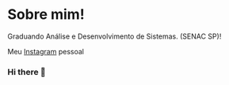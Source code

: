 <h1>Sobre mim!</h1>

Graduando Análise e Desenvolvimento de Sistemas. (SENAC SP)!

Meu [Instagram](https://www.instagram.com/npc_andy/) pessoal 

### Hi there 👋

<!--
**npc-andy/npc-andy** is a ✨ _special_ ✨ repository because its `README.md` (this file) appears on your GitHub profile.

Here are some ideas to get you started:

- 🔭 I’m currently working on ...
- 🌱 I’m currently learning ...
- 👯 I’m looking to collaborate on ...
- 🤔 I’m looking for help with ...
- 💬 Ask me about ...
- 📫 How to reach me: ...
- 😄 Pronouns: ...
- ⚡ Fun fact: ...
-->
